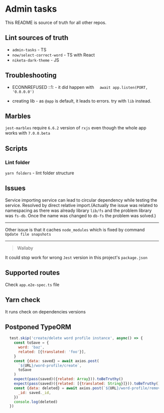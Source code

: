 # Admin tasks

This README is source of truth for all other repos.

## Lint sources of truth

- `admin-tasks` - TS
- `now/select-correct-word` - TS with React
- `niketa-dark-theme` - JS

## Troubleshooting

- ECONNREFUSED ::1: - it did happen with `  await app.listen(PORT, '0.0.0.0')`

- creating lib - as `@app` is default, it leads to errors. try with `lib` instead.

## Marbles

`jest-marbles` require `6.6.2` version of `rxjs` even though the whole app works with `7.0.0.beta`

## Scripts

### Lint folder

`yarn folders` - lint folder structure 

## Issues

Service importing service can lead to circular dependency while testing the service. Resolved by direct relative import.(Actually the issue was related to namespacing as there was already library `lib/fs` and the problem library was `fs-db`. Once the name was changed to `db-fs` the problem was solved.)

---

Other issue is that it caches `node_modules` which is fixed by command `Update file snapshots`

---

> Wallaby

It could stop work for wrong `Jest` version in this project's `package.json`

## Supported routes

Check `app.e2e-spec.ts` file

## Yarn check

It runs check on dependencies versions

## Postponed TypeORM

```javascript
  test.skip('create/delete word profile instance', async() => {
    const toSave = {
      word: 'baz',
      related: [{translated: 'foo'}],
    }
    const {data: saved} = await axios.post(
      `${URL}/word-profile/create`,
      toSave
    )
    expect(pass(saved)({related: Array})).toBeTruthy()
    expect(pass(saved)({related: [{translated: String}]})).toBeTruthy()
    const {data: deleted} = await axios.post(`${URL}/word-profile/remove`, {
      _id: saved._id,
    })
    console.log(deleted)
  })
```
